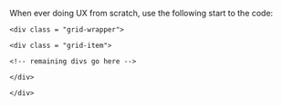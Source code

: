 When ever doing UX from scratch, use the following start to the code:

<style>
    
    .grid-wrapper {
    
    display: flex;
    
    flex-wrap: wrap;
    
    justify-content: space-between;
    
    align-items: center;
    
}
    
    .grid-item {
    
    width: 32%;
    
    height: auto;
    
}
    
</style>

    <div class = "grid-wrapper">

    <div class = "grid-item">

    <!-- remaining divs go here -->

    </div>

    </div>
